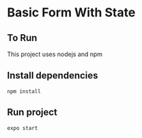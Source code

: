 # Basic Form With State

## To Run
This project uses nodejs and npm

## Install dependencies
```npm install```

## Run project
```expo start```
